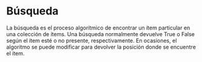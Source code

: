 # Búsqueda 

La búsqueda es el proceso algorítmico de encontrar un ítem particular en una colección de ítems. Una búsqueda normalmente devuelve True o False según el ítem esté o no presente, respectivamente. En ocasiones, el algoritmo se puede modificar para devolver la posición donde se encuentre el ítem. 

